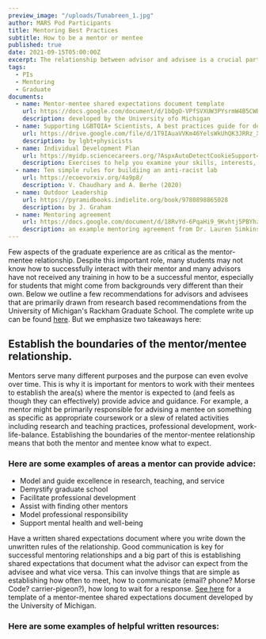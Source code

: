```yaml
---
preview_image: "/uploads/Tunabreen_1.jpg"
author: MARS Pod Participants
title: Mentoring Best Practices
subtitle: How to be a mentor or mentee
published: true
date: 2021-09-15T05:00:00Z
excerpt: The relationship between advisor and advisee is a crucial part to the graduate experience. Here are some best practices to help you navigate a healthy and successful mentoring relationship.
tags:
  - PIs
  - Mentoring
  - Graduate
documents:
  - name: Mentor-mentee shared expectations document template
    url: https://docs.google.com/document/d/1bQgO-VPfSVXUW3PYsrmW4B5CWBeNaz1O/edit?usp=sharing&ouid=103882217726560507397&rtpof=true&sd=true
    description: developed by the University ofo Michigan
  - name: Supporting LGBTQIA+ Scientists, A best practices guide for departments
    url: https://drive.google.com/file/d/1T9IAuaVVKm46YelsWkUhQK3JRRz_Xzon/view?usp=sharing
    description: by lgbt+physicists
  - name: Individual Development Plan
    url: https://myidp.sciencecareers.org/?AspxAutoDetectCookieSupport=1
    description: Exercises to help you examine your skills, interests, and values.
  - name: Ten simple rules for buildiing an anti-racist lab
    url: https://ecoevorxiv.org/4a9p8/
    description: V. Chaudhary and A. Berhe (2020)
  - name: Outdoor Leadership
    url: https://pyramidbooks.indielite.org/book/9780898865028
    description: by J. Graham
  - name: Mentoring agreement
    url: https://docs.google.com/document/d/18RvYd-6PqaHi9_9Kvhtj5PBYhziIud4U/edit?usp=sharing&ouid=103882217726560507397&rtpof=true&sd=true
    description: an example mentoring agreement from Dr. Lauren Simkins, UVA
---
```


Few aspects of the graduate experience are as critical as the mentor-mentee relationship. Despite this important role, many students may not know how to successfully interact with their mentor and many advisors have not received any training in how to be a successful mentor, especially for students that might come from backgrounds very different than their own. Below we outline a few recommendations for advisors and advisees that are primarily drawn from research based recommendations from the University of Michigan's Rackham Graduate School. The complete write up can be found [here](https://drive.google.com/file/d/1k76uSv99ofsENkB5wyxarRYqxrJRhy-a/view?usp=sharing). But we emphasize two takeaways here:

## Establish the boundaries of the mentor/mentee relationship.

Mentors serve many different purposes and the purpose can even evolve over time. This is why it is important for mentors to work with their mentees to establish the area(s) where the mentor is expected to (and feels as though they can effectively) provide advice and guidance. For example, a mentor might be primarily responsible for advising a mentee on something as specific as appropriate coursework or a slew of related activities including research and teaching practices, professional development, work-life-balance. Establishing the boundaries of the mentor-mentee relationship means that both the mentor and mentee know what to expect.

### Here are some examples of areas a mentor can provide advice:

- Model and guide excellence in research, teaching, and service
- Demystify graduate school
- Facilitate professional development
- Assist with finding other mentors
- Model professional responsibility
- Support mental health and well-being

Have a written shared expectations document where you write down the unwritten rules of the relationship. Good communication is key for successful mentoring relationships and a big part of this is establishing shared expectations that document what the advisor can expect from the advisee and what vice versa. This can involve things that are simple as establishing how often to meet, how to communicate (email? phone? Morse Code? carrier-pigeon?), how long to wait for a response. [See here](https://docs.google.com/document/d/1bQgO-VPfSVXUW3PYsrmW4B5CWBeNaz1O/edit?usp=sharing&ouid=103882217726560507397&rtpof=true&sd=true) for a template of a mentor-mentee shared expectations document developed by the University of Michigan.

### Here are some examples of helpful written resources:
